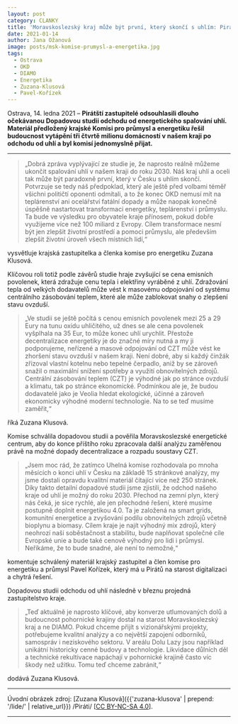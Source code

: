 ```yaml
---
layout: post
category: CLANKY
title: 'Moravskoslezský kraj může být první, který skončí s uhlím: Piráti podpořili závěry dopadové studie, zaměří se na využití důlních areálů OKD'
date: 2021-01-14
author: Jana Ožanová
image: posts/msk-komise-prumysl-a-energetika.jpg
tags:
  - Ostrava
  - OKD
  - DIAMO
  - Energetika
  - Zuzana-Klusová
  - Pavel-Kořízek
---
```


Ostrava, 14. ledna 2021 – **Pirátští zastupitelé odsouhlasili dlouho očekávanou Dopadovou studii odchodu od energetického spalování uhlí. Materiál předložený krajské Komisi pro průmysl a energetiku řešil budoucnost vytápění tři čtvrtě milionu domácností v našem kraji po odchodu od uhlí a byl komisí jednomyslně přijat.**

<hr />

> „Dobrá zpráva vyplývající ze studie je, že naprosto reálně můžeme ukončit spalování uhlí v našem kraji do roku 2030. Náš kraj uhlí a oceli tak může být paradoxně první, který v Česku s uhlím skončí. Potvrzuje se tedy náš předpoklad, který ale ještě před volbami téměř všichni političtí oponenti odmítali, a to že konec OKD nemusí mít na teplárenství ani ocelářství fatální dopady a může naopak konečně úspěšně nastartovat transformaci energetiky, teplárenství i průmyslu. Ta bude ve výsledku pro obyvatele kraje přínosem, pokud dobře využijeme více než 100 miliard z Evropy. Cílem transformace nesmí být jen zlepšit životní prostředí a pomoci průmyslu, ale především zlepšit životní úroveň všech místních lidí,“

vysvětluje krajská zastupitelka a členka komise pro energetiku Zuzana Klusová.

Klíčovou roli totiž podle závěrů studie hraje zvyšující se cena emisních povolenek, která zdražuje cenu tepla i elektřiny vyráběné z uhlí. Zdražování tepla od velkých dodavatelů může vést k masovému odpojování od systému centrálního zásobování teplem, které ale může zablokovat snahy o zlepšení stavu ovzduší.

> „Ve studii se ještě počítá s cenou emisních povolenek mezi 25 a 29 Eury na tunu oxidu uhličitého, už dnes se ale cena povolenek vyšplhala na 35 Eur, to může konec uhlí urychlit. Přestože decentralizace energetiky je do značné míry nutná a my ji podporujeme, neřízené a masové odpojování od CZT může vést ke zhoršení stavu ovzduší v našem kraji. Není dobré, aby si každý činžák zřizoval vlastní kotelnu nebo tepelné čerpadlo, aniž by se zároveň snažil o maximální snížení spotřeby a využití obnovitelných zdrojů. Centrální zásobování teplem (CZT) je výhodné jak po stránce ovzduší a klimatu, tak po stránce ekonomické. Podmínkou ale je, že budou dodavatelé jako je Veolia hledat ekologické, účinné a zároveň ekonomicky výhodné moderní technologie. Na to se teď musíme zaměřit,“

říká Zuzana Klusová.

Komise schválila dopadovou studii a pověřila Moravskoslezské energetické centrum, aby do konce příštího roku zpracovala další analýzu zaměřenou právě na možné dopady decentralizace a rozpadu soustavy CZT.

> „Jsem moc rád, že zatímco Uhelná komise rozhodovala po mnoha měsících o konci uhlí v Česku na základě 15 stránkové analýzy, my jsme dostali opravdu kvalitní materiál čítající více než 250 stránek. Díky takto detailní dopadové studii jsme zjistili, že odchod našeho kraje od uhlí je možný do roku 2030. Přechod na zemní plyn, který nás čeká, je sice rychlé, ale jen přechodné řešení, které musíme postupně doplnit energetikou 4.0. Ta je založená na smart grids, komunitní energetice a zvyšování podílu obnovitelných zdrojů včetně bioplynu a biomasy. Cílem kraje je najít výhodný mix zdrojů, který neohrozí naši soběstačnost a stabilitu, bude naplňovat společné cíle Evropské unie a bude také cenově výhodný pro lidi i průmysl. Neříkáme, že to bude snadné, ale není to nemožné,“

komentuje schválený materiál krajský zastupitel a člen komise pro energetiku a průmysl Pavel Kořízek, který má u Pirátů na starost digitalizaci a chytrá řešení.

Dopadovou studii odchodu od uhlí následně v březnu projedná zastupitelstvo kraje.

> „Teď aktuálně je naprosto klíčové, aby konverze utlumovaných dolů a budoucnost pohornické krajiny dostal na starost Moravskoslezský kraj a ne DIAMO. Pokud chceme přijít s vizionářskými projekty, potřebujeme kvalitní analýzy a co největší zapojení odborníků, samospráv i neziskového sektoru. V areálu Dolu Lazy jsou například unikátní historicky cenné budovy a technologie. Likvidace důlních děl a technické rekultivace napáchají v pohornické krajině často víc škody než užitku. Tomu teď chceme zabránit,“

dodává Zuzana Klusová.

---

Úvodní obrázek zdroj: [Zuzana Klusová]({{'zuzana-klusova' | prepend: '/lide/' | relative_url}}) /Piráti/ \[[CC BY-NC-SA 4.0](https://creativecommons.org/licenses/by-nc-sa/4.0/deed.cs)\].

- - -

